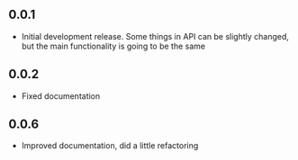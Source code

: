## 0.0.1

* Initial development release. Some things in API can be slightly changed, but the main functionality is going to be the same 


## 0.0.2

* Fixed documentation

## 0.0.6

* Improved documentation, did a little refactoring